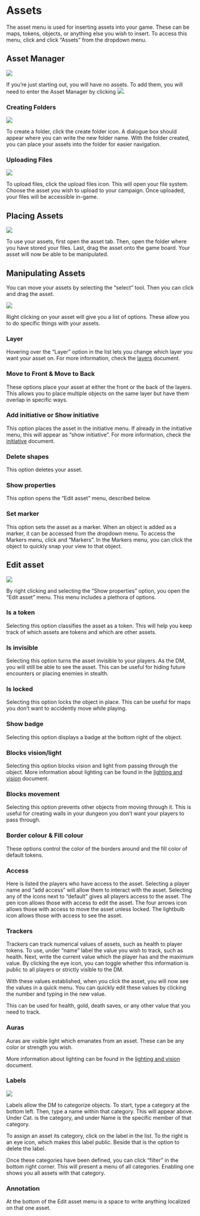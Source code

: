 # Assets

The asset menu is used for inserting assets into your game. 
These can be maps, tokens, objects, or anything else you wish to insert. 
To access this menu, click <font-awesome :icon="['far', 'compass']"/> and click “Assets” from the dropdown menu.

## Asset Manager

![](./asset-manager.png)

If you’re just starting out, you will have no assets. 
To add them, you will need to enter the Asset Manager by clicking ![](./assets-link.png).

### Creating Folders

![](./asset-manager-create-folder.png)

To create a folder, click the create folder icon.
A dialogue box should appear where you can write the new folder name.
With the folder created, you can place your assets into the folder for easier navigation.

### Uploading Files

![](./asset-manager-upload-files.png)

To upload files, click the upload files icon.
This will open your file system.
Choose the asset you wish to upload to your campaign.
Once uploaded, your files will be accessible in-game. 

## Placing Assets

![](./asset-example.gif)

To use your assets, first open the asset tab. 
Then, open the folder where you have stored your files.
Last, drag the asset onto the game board. 
Your asset will now be able to be manipulated.

## Manipulating Assets

You can move your assets by selecting the “select” tool.
Then you can click and drag the asset.

![](./asset-list.png)

Right clicking on your asset will give you a list of options.
These allow you to do specific things with your assets.

### Layer

Hovering over the “Layer” option in the list lets you change which layer you want your asset on.
For more information, check the [layers](/docs/dm/layers/) document.

### Move to Front & Move to Back

These options place your asset at either the front or the back of the layers.
This allows you to place multiple objects on the same layer but have them overlap in specific ways.

### Add initiative or Show initiative

This option places the asset in the initiative menu.
If already in the initiative menu, this will appear as “show initiative”.
For more information, check the [initiative](/docs/tools/intiative.md) document.

### Delete shapes

This option deletes your asset.

### Show properties

This option opens the “Edit asset” menu, described below.

### Set marker

This option sets the asset as a marker.
When an object is added as a marker, it can be accessed from the dropdown menu.
To access the Markers menu, click <font-awesome :icon="['far', 'compass']"/> and “Markers”.
In the Markers menu, you can click the object to quickly snap your view to that object.

## Edit asset

![](./edit-asset.png)

By right clicking and selecting the “Show properties” option, you open the “Edit asset” menu.
This menu includes a plethora of options.

### Is a token

Selecting this option classifies the asset as a token. 
This will help you keep track of which assets are tokens and which are other assets.

### Is invisible

Selecting this option turns the asset invisible to your players.
As the DM, you will still be able to see the asset.
This can be useful for hiding future encounters or placing enemies in stealth. 

### Is locked

Selecting this option locks the object in place.
This can be useful for maps you don’t want to accidently move while playing.

### Show badge

Selecting this option displays a badge at the bottom right of the object.

### Blocks vision/light

Selecting this option blocks vision and light from passing through the object.
More information about lighting can be found in the [lighting and vision](/docs/dm/light-shadows/) document.

### Blocks movement

Selecting this option prevents other objects from moving through it.
This is useful for creating walls in your dungeon you don’t want your players to pass through.

### Border colour & Fill colour

These options control the color of the borders around and the fill color of default tokens. 

### Access

Here is listed the players who have access to the asset.
Selecting a player name and “add access” will allow them to interact with the asset.
Selecting any of the icons next to “default” gives all players access to the asset.
The pen icon allows those with access to edit the asset.
The four arrows icon allows those with access to move the asset unless locked.
The lightbulb icon allows those with access to see the asset. 

### Trackers

Trackers can track numerical values of assets, such as health to player tokens.
To use, under “name” label the value you wish to track, such as health.
Next, write the current value which the player has and the maximum value.
By clicking the eye icon, you can toggle whether this information is public to all players or strictly visible to the DM.

With these values established, when you click the asset, you will now see the values in a quick menu.
You can quickly edit these values by clicking the number and typing in the new value.

This can be used for health, gold, death saves, or any other value that you need to track. 

### Auras

Auras are visible light which emanates from an asset.
These can be any color or strength you wish.

More information about lighting can be found in the [lighting and vision](/docs/dm/light-shadows/) document.

### Labels

![](./label-manager.png)

Labels allow the DM to categorize objects.
To start, type a category at the bottom left.
Then, type a name within that category.
This will appear above.
Under Cat. is the category, and under Name is the specific member of that category.

To assign an asset its category, click on the label in the list.
To the right is an eye icon, which makes this label public.
Beside that is the option to delete the label.

Once these categories have been defined, you can click “filter” in the bottom right corner.
This will present a menu of all categories.
Enabling one shows you all assets with that category.

### Annotation

At the bottom of the Edit asset menu is a space to write anything localized on that one asset.
